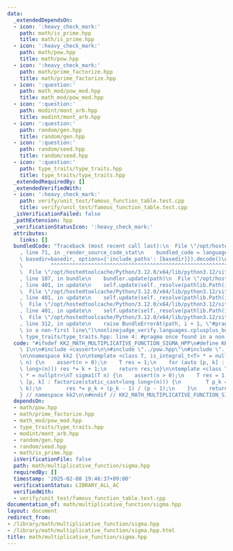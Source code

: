 ```yaml
---
data:
  _extendedDependsOn:
  - icon: ':heavy_check_mark:'
    path: math/is_prime.hpp
    title: math/is_prime.hpp
  - icon: ':heavy_check_mark:'
    path: math/pow.hpp
    title: math/pow.hpp
  - icon: ':heavy_check_mark:'
    path: math/prime_factorize.hpp
    title: math/prime_factorize.hpp
  - icon: ':question:'
    path: math_mod/pow_mod.hpp
    title: math_mod/pow_mod.hpp
  - icon: ':question:'
    path: modint/mont_arb.hpp
    title: modint/mont_arb.hpp
  - icon: ':question:'
    path: random/gen.hpp
    title: random/gen.hpp
  - icon: ':question:'
    path: random/seed.hpp
    title: random/seed.hpp
  - icon: ':question:'
    path: type_traits/type_traits.hpp
    title: type_traits/type_traits.hpp
  _extendedRequiredBy: []
  _extendedVerifiedWith:
  - icon: ':heavy_check_mark:'
    path: verify/unit_test/famous_function_table.test.cpp
    title: verify/unit_test/famous_function_table.test.cpp
  _isVerificationFailed: false
  _pathExtension: hpp
  _verificationStatusIcon: ':heavy_check_mark:'
  attributes:
    links: []
  bundledCode: "Traceback (most recent call last):\n  File \"/opt/hostedtoolcache/Python/3.12.0/x64/lib/python3.12/site-packages/onlinejudge_verify/documentation/build.py\"\
    , line 71, in _render_source_code_stat\n    bundled_code = language.bundle(stat.path,\
    \ basedir=basedir, options={'include_paths': [basedir]}).decode()\n          \
    \         ^^^^^^^^^^^^^^^^^^^^^^^^^^^^^^^^^^^^^^^^^^^^^^^^^^^^^^^^^^^^^^^^^^^^^^^^^^^^^^^^^\n\
    \  File \"/opt/hostedtoolcache/Python/3.12.0/x64/lib/python3.12/site-packages/onlinejudge_verify/languages/cplusplus.py\"\
    , line 187, in bundle\n    bundler.update(path)\n  File \"/opt/hostedtoolcache/Python/3.12.0/x64/lib/python3.12/site-packages/onlinejudge_verify/languages/cplusplus_bundle.py\"\
    , line 401, in update\n    self.update(self._resolve(pathlib.Path(included), included_from=path))\n\
    \  File \"/opt/hostedtoolcache/Python/3.12.0/x64/lib/python3.12/site-packages/onlinejudge_verify/languages/cplusplus_bundle.py\"\
    , line 401, in update\n    self.update(self._resolve(pathlib.Path(included), included_from=path))\n\
    \  File \"/opt/hostedtoolcache/Python/3.12.0/x64/lib/python3.12/site-packages/onlinejudge_verify/languages/cplusplus_bundle.py\"\
    , line 401, in update\n    self.update(self._resolve(pathlib.Path(included), included_from=path))\n\
    \  File \"/opt/hostedtoolcache/Python/3.12.0/x64/lib/python3.12/site-packages/onlinejudge_verify/languages/cplusplus_bundle.py\"\
    , line 312, in update\n    raise BundleErrorAt(path, i + 1, \"#pragma once found\
    \ in a non-first line\")\nonlinejudge_verify.languages.cplusplus_bundle.BundleErrorAt:\
    \ type_traits/type_traits.hpp: line 4: #pragma once found in a non-first line\n"
  code: "#ifndef KK2_MATH_MULTIPLICATIVE_FUNCTION_SIGMA_HPP\n#define KK2_MATH_MULTIPLICATIVE_FUNCTION_SIGMA_HPP\
    \ 1\n\n#include <cassert>\n\n#include \"../pow.hpp\"\n#include \"../prime_factorize.hpp\"\
    \n\nnamespace kk2 {\n\ntemplate <class T, is_integral_t<T> * = nullptr>\nT sigma0(T\
    \ n) {\n    assert(n > 0);\n    T res = 1;\n    for (auto [p, k] : factorize(static_cast<long\
    \ long>(n))) res *= k + 1;\n    return res;\n}\n\ntemplate <class T, is_integral_t<T>\
    \ * = nullptr>\nT sigma1(T n) {\n    assert(n > 0);\n    T res = 1;\n    for (auto\
    \ [p, k] : factorize(static_cast<long long>(n))) {\n        T p_k = pow<T>(p,\
    \ k);\n        res *= p_k + (p_k - 1) / (p - 1);\n    }\n    return res;\n}\n\n\
    } // namespace kk2\n\n#endif // KK2_MATH_MULTIPLICATIVE_FUNCTION_SIGMA_HPP\n"
  dependsOn:
  - math/pow.hpp
  - math/prime_factorize.hpp
  - math_mod/pow_mod.hpp
  - type_traits/type_traits.hpp
  - modint/mont_arb.hpp
  - random/gen.hpp
  - random/seed.hpp
  - math/is_prime.hpp
  isVerificationFile: false
  path: math/multiplicative_function/sigma.hpp
  requiredBy: []
  timestamp: '2025-02-08 19:46:37+09:00'
  verificationStatus: LIBRARY_ALL_AC
  verifiedWith:
  - verify/unit_test/famous_function_table.test.cpp
documentation_of: math/multiplicative_function/sigma.hpp
layout: document
redirect_from:
- /library/math/multiplicative_function/sigma.hpp
- /library/math/multiplicative_function/sigma.hpp.html
title: math/multiplicative_function/sigma.hpp
---
```

